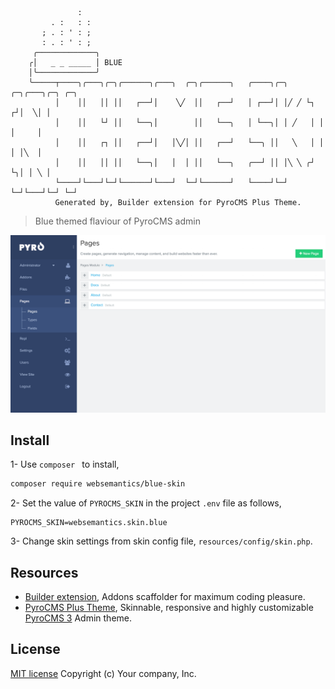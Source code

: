 ```
               :
         . :   : :
       ; . : ' : ;
       : . : ' : ;
     ╭─────────────╮
    ╭│   _ _ _____ │ BLUE
    │╰─────────────╯
    ╰─────┬────╮╭───╮╭─╮╭──────╮╭───╮  ╭─╮╭──────╮   ╭────╮╭─╮ ╭─╮╭───╮╭─╮ ╭─╮
          │    ││   ││ ││   ┌──┘│    ╲╱  ││   ┌──┘   │ ┌──┘│ │╱ ╱ └┐ ┌┘│  ╲│ │
          │    ││   └┘ ││   └──╮│        ││   └──╮   │ └──╮│ │ ╱   │ │ │     │
          │    ││   ┌┐ ││   ┌──┘│   │╲╱│ ││   ┌──┘   └──╮ ││   ╲   │ │ │ │╲  │
          │    ││   ││ ││   └──╮│   │  │ ││   └──╮   ╭──┘ ││ │╲ ╲ ╭┘ └╮│ │ ╲ │
          └────┘└───┘└─┘└──────┘└───┘  └─┘└──────┘   └────┘└─┘ └─┘└───┘└─┘ └─┘
          Generated by, Builder extension for PyroCMS Plus Theme.
```
> Blue themed flaviour of PyroCMS admin

![](https://github.com/websemantics/blue-skin/raw/master/resources/img/blue.png)

## Install

1- Use `composer ` to install,

```bash
composer require websemantics/blue-skin
```

2- Set the value of `PYROCMS_SKIN` in the project `.env` file as follows,  

```
PYROCMS_SKIN=websemantics.skin.blue
```

3- Change skin settings from skin config file, `resources/config/skin.php`.

## Resources

- [Builder extension](https://github.com/websemantics/builder-extension), Addons scaffolder for maximum coding pleasure.
- [PyroCMS Plus Theme](https://github.com/websemantics/pyrocms-theme), Skinnable, responsive and highly customizable [PyroCMS 3](http://pyrocms.com/) Admin theme.

## License

[MIT license](http://opensource.org/licenses/mit-license.php)
Copyright (c) Your company, Inc.
